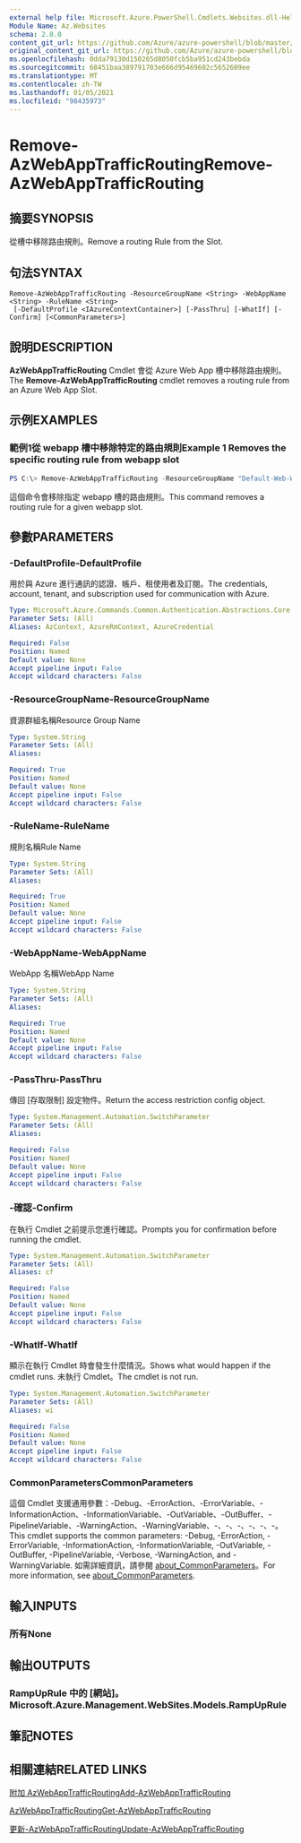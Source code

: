 ```yaml
---
external help file: Microsoft.Azure.PowerShell.Cmdlets.Websites.dll-Help.xml
Module Name: Az.Websites
schema: 2.0.0
content_git_url: https://github.com/Azure/azure-powershell/blob/master/src/Websites/Websites/help/Remove-AzWebAppTrafficRouting.md
original_content_git_url: https://github.com/Azure/azure-powershell/blob/master/src/Websites/Websites/help/Remove-AzWebAppTrafficRouting.md
ms.openlocfilehash: 0dda79130d150265d8050fcb5ba951cd243bebda
ms.sourcegitcommit: 68451baa389791703e666d95469602c5652609ee
ms.translationtype: MT
ms.contentlocale: zh-TW
ms.lasthandoff: 01/05/2021
ms.locfileid: "98435973"
---
```

# <span data-ttu-id="5d75b-101">Remove-AzWebAppTrafficRouting</span><span class="sxs-lookup"><span data-stu-id="5d75b-101">Remove-AzWebAppTrafficRouting</span></span>

## <span data-ttu-id="5d75b-102">摘要</span><span class="sxs-lookup"><span data-stu-id="5d75b-102">SYNOPSIS</span></span>
<span data-ttu-id="5d75b-103">從槽中移除路由規則。</span><span class="sxs-lookup"><span data-stu-id="5d75b-103">Remove a routing Rule from the Slot.</span></span>

## <span data-ttu-id="5d75b-104">句法</span><span class="sxs-lookup"><span data-stu-id="5d75b-104">SYNTAX</span></span>

```
Remove-AzWebAppTrafficRouting -ResourceGroupName <String> -WebAppName <String> -RuleName <String>
 [-DefaultProfile <IAzureContextContainer>] [-PassThru] [-WhatIf] [-Confirm] [<CommonParameters>]
```

## <span data-ttu-id="5d75b-105">說明</span><span class="sxs-lookup"><span data-stu-id="5d75b-105">DESCRIPTION</span></span>
<span data-ttu-id="5d75b-106">**AzWebAppTrafficRouting** Cmdlet 會從 Azure Web App 槽中移除路由規則。</span><span class="sxs-lookup"><span data-stu-id="5d75b-106">The **Remove-AzWebAppTrafficRouting** cmdlet removes a routing rule from an Azure Web App Slot.</span></span>

## <span data-ttu-id="5d75b-107">示例</span><span class="sxs-lookup"><span data-stu-id="5d75b-107">EXAMPLES</span></span>

### <span data-ttu-id="5d75b-108">範例1從 webapp 槽中移除特定的路由規則</span><span class="sxs-lookup"><span data-stu-id="5d75b-108">Example 1 Removes the specific routing rule from webapp slot</span></span>
```powershell
PS C:\> Remove-AzWebAppTrafficRouting -ResourceGroupName "Default-Web-WestUS" -WebAppName "ContosoSite"  -RuleName 'Stg'
```

<span data-ttu-id="5d75b-109">這個命令會移除指定 webapp 槽的路由規則。</span><span class="sxs-lookup"><span data-stu-id="5d75b-109">This command removes a routing rule for a given webapp slot.</span></span>

## <span data-ttu-id="5d75b-110">參數</span><span class="sxs-lookup"><span data-stu-id="5d75b-110">PARAMETERS</span></span>

### <span data-ttu-id="5d75b-111">-DefaultProfile</span><span class="sxs-lookup"><span data-stu-id="5d75b-111">-DefaultProfile</span></span>
<span data-ttu-id="5d75b-112">用於與 Azure 進行通訊的認證、帳戶、租使用者及訂閱。</span><span class="sxs-lookup"><span data-stu-id="5d75b-112">The credentials, account, tenant, and subscription used for communication with Azure.</span></span>

```yaml
Type: Microsoft.Azure.Commands.Common.Authentication.Abstractions.Core.IAzureContextContainer
Parameter Sets: (All)
Aliases: AzContext, AzureRmContext, AzureCredential

Required: False
Position: Named
Default value: None
Accept pipeline input: False
Accept wildcard characters: False
```

### <span data-ttu-id="5d75b-113">-ResourceGroupName</span><span class="sxs-lookup"><span data-stu-id="5d75b-113">-ResourceGroupName</span></span>
<span data-ttu-id="5d75b-114">資源群組名稱</span><span class="sxs-lookup"><span data-stu-id="5d75b-114">Resource Group Name</span></span>

```yaml
Type: System.String
Parameter Sets: (All)
Aliases:

Required: True
Position: Named
Default value: None
Accept pipeline input: False
Accept wildcard characters: False
```

### <span data-ttu-id="5d75b-115">-RuleName</span><span class="sxs-lookup"><span data-stu-id="5d75b-115">-RuleName</span></span>
<span data-ttu-id="5d75b-116">規則名稱</span><span class="sxs-lookup"><span data-stu-id="5d75b-116">Rule Name</span></span>

```yaml
Type: System.String
Parameter Sets: (All)
Aliases:

Required: True
Position: Named
Default value: None
Accept pipeline input: False
Accept wildcard characters: False
```

### <span data-ttu-id="5d75b-117">-WebAppName</span><span class="sxs-lookup"><span data-stu-id="5d75b-117">-WebAppName</span></span>
<span data-ttu-id="5d75b-118">WebApp 名稱</span><span class="sxs-lookup"><span data-stu-id="5d75b-118">WebApp Name</span></span>

```yaml
Type: System.String
Parameter Sets: (All)
Aliases:

Required: True
Position: Named
Default value: None
Accept pipeline input: False
Accept wildcard characters: False
```

### <span data-ttu-id="5d75b-119">-PassThru</span><span class="sxs-lookup"><span data-stu-id="5d75b-119">-PassThru</span></span>
<span data-ttu-id="5d75b-120">傳回 [存取限制] 設定物件。</span><span class="sxs-lookup"><span data-stu-id="5d75b-120">Return the access restriction config object.</span></span>

```yaml
Type: System.Management.Automation.SwitchParameter
Parameter Sets: (All)
Aliases:

Required: False
Position: Named
Default value: None
Accept pipeline input: False
Accept wildcard characters: False
```

### <span data-ttu-id="5d75b-121">-確認</span><span class="sxs-lookup"><span data-stu-id="5d75b-121">-Confirm</span></span>
<span data-ttu-id="5d75b-122">在執行 Cmdlet 之前提示您進行確認。</span><span class="sxs-lookup"><span data-stu-id="5d75b-122">Prompts you for confirmation before running the cmdlet.</span></span>

```yaml
Type: System.Management.Automation.SwitchParameter
Parameter Sets: (All)
Aliases: cf

Required: False
Position: Named
Default value: None
Accept pipeline input: False
Accept wildcard characters: False
```

### <span data-ttu-id="5d75b-123">-WhatIf</span><span class="sxs-lookup"><span data-stu-id="5d75b-123">-WhatIf</span></span>
<span data-ttu-id="5d75b-124">顯示在執行 Cmdlet 時會發生什麼情況。</span><span class="sxs-lookup"><span data-stu-id="5d75b-124">Shows what would happen if the cmdlet runs.</span></span>
<span data-ttu-id="5d75b-125">未執行 Cmdlet。</span><span class="sxs-lookup"><span data-stu-id="5d75b-125">The cmdlet is not run.</span></span>

```yaml
Type: System.Management.Automation.SwitchParameter
Parameter Sets: (All)
Aliases: wi

Required: False
Position: Named
Default value: None
Accept pipeline input: False
Accept wildcard characters: False
```

### <span data-ttu-id="5d75b-126">CommonParameters</span><span class="sxs-lookup"><span data-stu-id="5d75b-126">CommonParameters</span></span>
<span data-ttu-id="5d75b-127">這個 Cmdlet 支援通用參數：-Debug、-ErrorAction、-ErrorVariable、-InformationAction、-InformationVariable、-OutVariable、-OutBuffer、-PipelineVariable、-WarningAction、-WarningVariable、-、-、-、-、-、-。</span><span class="sxs-lookup"><span data-stu-id="5d75b-127">This cmdlet supports the common parameters: -Debug, -ErrorAction, -ErrorVariable, -InformationAction, -InformationVariable, -OutVariable, -OutBuffer, -PipelineVariable, -Verbose, -WarningAction, and -WarningVariable.</span></span> <span data-ttu-id="5d75b-128">如需詳細資訊，請參閱 [about_CommonParameters](http://go.microsoft.com/fwlink/?LinkID=113216)。</span><span class="sxs-lookup"><span data-stu-id="5d75b-128">For more information, see [about_CommonParameters](http://go.microsoft.com/fwlink/?LinkID=113216).</span></span>

## <span data-ttu-id="5d75b-129">輸入</span><span class="sxs-lookup"><span data-stu-id="5d75b-129">INPUTS</span></span>

### <span data-ttu-id="5d75b-130">所有</span><span class="sxs-lookup"><span data-stu-id="5d75b-130">None</span></span>

## <span data-ttu-id="5d75b-131">輸出</span><span class="sxs-lookup"><span data-stu-id="5d75b-131">OUTPUTS</span></span>

### <span data-ttu-id="5d75b-132">RampUpRule 中的 [網站]。</span><span class="sxs-lookup"><span data-stu-id="5d75b-132">Microsoft.Azure.Management.WebSites.Models.RampUpRule</span></span>

## <span data-ttu-id="5d75b-133">筆記</span><span class="sxs-lookup"><span data-stu-id="5d75b-133">NOTES</span></span>

## <span data-ttu-id="5d75b-134">相關連結</span><span class="sxs-lookup"><span data-stu-id="5d75b-134">RELATED LINKS</span></span>
[<span data-ttu-id="5d75b-135">附加 AzWebAppTrafficRouting</span><span class="sxs-lookup"><span data-stu-id="5d75b-135">Add-AzWebAppTrafficRouting</span></span>](./Add-AzWebAppTrafficRouting.md)

[<span data-ttu-id="5d75b-136">AzWebAppTrafficRouting</span><span class="sxs-lookup"><span data-stu-id="5d75b-136">Get-AzWebAppTrafficRouting</span></span>](./Get-AzWebAppTrafficRouting.md)

[<span data-ttu-id="5d75b-137">更新-AzWebAppTrafficRouting</span><span class="sxs-lookup"><span data-stu-id="5d75b-137">Update-AzWebAppTrafficRouting</span></span>](./Update-AzWebAppTrafficRouting.md)